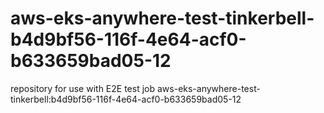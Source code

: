 # aws-eks-anywhere-test-tinkerbell-b4d9bf56-116f-4e64-acf0-b633659bad05-12
repository for use with E2E test job aws-eks-anywhere-test-tinkerbell:b4d9bf56-116f-4e64-acf0-b633659bad05-12
